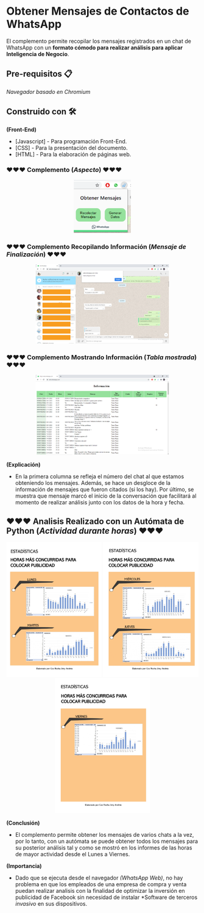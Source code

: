 # Obtener Mensajes de Contactos de WhatsApp
El complemento permite recopilar los mensajes registrados en un chat de WhatsApp con un **formato cómodo para realizar análisis para aplicar Inteligencia de Negocio**.

## Pre-requisitos 📋
_Navegador basado en Chromium_

## Construido con 🛠️
**(Front-End)**
* [Javascript] - Para programación Front-End.
* [CSS] - Para la presentación del documento.
* [HTML] - Para la elaboración de páginas web.

### ❤️❤️❤️ Complemento (_Aspecto_) ❤️❤️❤️
<p align="center">
  <img width= "150px" src="Imagenes Explicacion/imgComplemento.png">
</p>

### ❤️❤️❤️ Complemento Recopilando Información (_Mensaje de Finalización_) ❤️❤️❤️
<p align="center">
  <img width= "350px" src="Imagenes Explicacion/imgFinalizadoRecopilacion.png">
</p>

### ❤️❤️❤️ Complemento Mostrando Información (_Tabla mostrada_) ❤️❤️❤️
<p align="center">
  <img width= "350px" src="Imagenes Explicacion/imgMostrarRecopilacion.png">
</p>

**(Explicación)**
* En la primera columna se refleja el número del chat al que estamos obteniendo los mensajes. Además, se hace un desgloce de la información de mensajes que fueron citados (si los hay). Por último, se muestra que mensaje marcó el inicio de la conversación que facilitará al momento de realizar análisis junto con los datos de la hora y fecha.

## ❤️❤️❤️ Analisis Realizado con un Autómata de Python (_Actividad durante horas_) ❤️❤️❤️
<p align="center">
  <img width= "250px" src="Informe Generado/Informe 1.jpg">
  <img width= "250px" src="Informe Generado/Informe 2.jpg">
  <img width= "250px" src="Informe Generado/Informe 3.jpg">
</p>

**(Conclusión)**
* El complemento permite obtener los mensajes de varios chats a la vez, por lo tanto, con un autómata se puede obtener todos los mensajes para su posterior análisis tal y como se mostró en los informes de las horas de mayor actividad desde el Lunes a Viernes.

**(Importancia)**
* Dado que se ejecuta desde el navegador *(WhatsApp Web)*, no hay problema en que los empleados de una empresa de compra y venta puedan realizar analisis con la finalidad de optimizar la inversión en publicidad de Facebook sin necesidad de instalar *Software de terceros *invasivo* en sus dispositivos.
